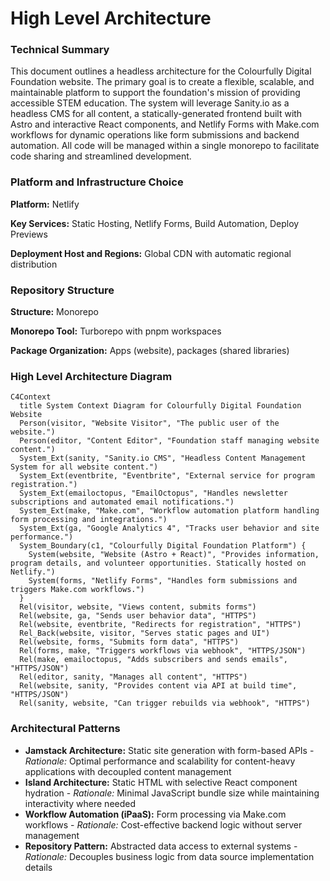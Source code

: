 # High Level Architecture

### Technical Summary

This document outlines a headless architecture for the Colourfully Digital Foundation website. The primary goal is to create a flexible, scalable, and maintainable platform to support the foundation's mission of providing accessible STEM education. The system will leverage Sanity.io as a headless CMS for all content, a statically-generated frontend built with Astro and interactive React components, and Netlify Forms with Make.com workflows for dynamic operations like form submissions and backend automation. All code will be managed within a single monorepo to facilitate code sharing and streamlined development.

### Platform and Infrastructure Choice

**Platform:** Netlify

**Key Services:** Static Hosting, Netlify Forms, Build Automation, Deploy Previews

**Deployment Host and Regions:** Global CDN with automatic regional distribution

### Repository Structure

**Structure:** Monorepo

**Monorepo Tool:** Turborepo with pnpm workspaces

**Package Organization:** Apps (website), packages (shared libraries)

### High Level Architecture Diagram

```mermaid
C4Context
  title System Context Diagram for Colourfully Digital Foundation Website
  Person(visitor, "Website Visitor", "The public user of the website.")
  Person(editor, "Content Editor", "Foundation staff managing website content.")
  System_Ext(sanity, "Sanity.io CMS", "Headless Content Management System for all website content.")
  System_Ext(eventbrite, "Eventbrite", "External service for program registration.")
  System_Ext(emailoctopus, "EmailOctopus", "Handles newsletter subscriptions and automated email notifications.")
  System_Ext(make, "Make.com", "Workflow automation platform handling form processing and integrations.")
  System_Ext(ga, "Google Analytics 4", "Tracks user behavior and site performance.")
  System_Boundary(c1, "Colourfully Digital Foundation Platform") {
    System(website, "Website (Astro + React)", "Provides information, program details, and volunteer opportunities. Statically hosted on Netlify.")
    System(forms, "Netlify Forms", "Handles form submissions and triggers Make.com workflows.")
  }
  Rel(visitor, website, "Views content, submits forms")
  Rel(website, ga, "Sends user behavior data", "HTTPS")
  Rel(website, eventbrite, "Redirects for registration", "HTTPS")
  Rel_Back(website, visitor, "Serves static pages and UI")
  Rel(website, forms, "Submits form data", "HTTPS")
  Rel(forms, make, "Triggers workflows via webhook", "HTTPS/JSON")
  Rel(make, emailoctopus, "Adds subscribers and sends emails", "HTTPS/JSON")
  Rel(editor, sanity, "Manages all content", "HTTPS")
  Rel(website, sanity, "Provides content via API at build time", "HTTPS/JSON")
  Rel(sanity, website, "Can trigger rebuilds via webhook", "HTTPS")
```

### Architectural Patterns

- **Jamstack Architecture:** Static site generation with form-based APIs - _Rationale:_ Optimal performance and scalability for content-heavy applications with decoupled content management
- **Island Architecture:** Static HTML with selective React component hydration - _Rationale:_ Minimal JavaScript bundle size while maintaining interactivity where needed
- **Workflow Automation (iPaaS):** Form processing via Make.com workflows - _Rationale:_ Cost-effective backend logic without server management
- **Repository Pattern:** Abstracted data access to external systems - _Rationale:_ Decouples business logic from data source implementation details

